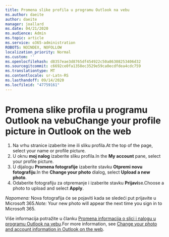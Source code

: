 ```yaml
---
title: Promena slike profila u programu Outlook na vebu
ms.author: daeite
author: daeite
manager: joallard
ms.date: 04/21/2020
ms.audience: Admin
ms.topic: article
ms.service: o365-administration
ROBOTS: NOINDEX, NOFOLLOW
localization_priority: Normal
ms.custom: ''
ms.openlocfilehash: d8357eae3d8765df454922c50a86308253406d32
ms.sourcegitcommit: c6692ce0fa1358ec3529e59ca0ecdfdea4cdc759
ms.translationtype: MT
ms.contentlocale: sr-Latn-RS
ms.lasthandoff: 09/14/2020
ms.locfileid: "47759161"
---
```

# <a name="change-your-profile-picture-in-outlook-on-the-web"></a><span data-ttu-id="8b4ea-102">Promena slike profila u programu Outlook na vebu</span><span class="sxs-lookup"><span data-stu-id="8b4ea-102">Change your profile picture in Outlook on the web</span></span>

1. <span data-ttu-id="8b4ea-103">Na vrhu stranice izaberite ime ili sliku profila.</span><span class="sxs-lookup"><span data-stu-id="8b4ea-103">At the top of the page, select your name or profile picture.</span></span>
1. <span data-ttu-id="8b4ea-104">U oknu **moj nalog** izaberite sliku profila.</span><span class="sxs-lookup"><span data-stu-id="8b4ea-104">In the **My account** pane, select your profile picture.</span></span>
1. <span data-ttu-id="8b4ea-105">U dijalogu **Promena fotografije** izaberite stavku **Otpremi novu fotografiju**.</span><span class="sxs-lookup"><span data-stu-id="8b4ea-105">In the **Change your photo** dialog, select **Upload a new photo**.</span></span>
1. <span data-ttu-id="8b4ea-106">Odaberite fotografiju za otpremanje i izaberite stavku **Prijavi**se.</span><span class="sxs-lookup"><span data-stu-id="8b4ea-106">Choose a photo to upload and select **Apply**.</span></span>

<span data-ttu-id="8b4ea-107">*Napomena:* Nova fotografija će se pojaviti kada se sledeći put prijavite u Microsoft 365.</span><span class="sxs-lookup"><span data-stu-id="8b4ea-107">*Note:* Your new photo will appear the next time you sign in to Microsoft 365.</span></span>

<span data-ttu-id="8b4ea-108">Više informacija potražite u članku [Promena informacija o slici i nalogu u programu Outlook na vebu](https://support.office.com/article/b2dbb289-851d-4bed-93c3-3e136f5659ec).</span><span class="sxs-lookup"><span data-stu-id="8b4ea-108">For more information, see [Change your photo and account information in Outlook on the web](https://support.office.com/article/b2dbb289-851d-4bed-93c3-3e136f5659ec).</span></span>